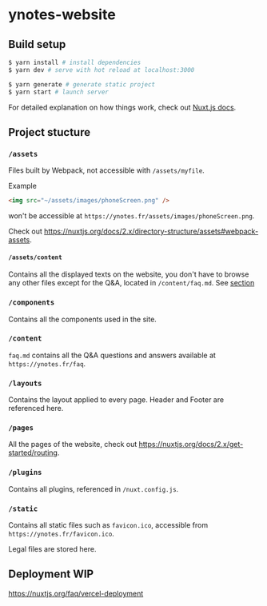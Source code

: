 # ynotes-website

## Build setup

```bash
$ yarn install # install dependencies
$ yarn dev # serve with hot reload at localhost:3000

$ yarn generate # generate static project
$ yarn start # launch server
```

For detailed explanation on how things work, check out [Nuxt.js docs](https://nuxtjs.org).

## Project stucture

### `/assets`

Files built by Webpack, not accessible with `/assets/myfile`.

Example

```html
<img src="~/assets/images/phoneScreen.png" />
```

won't be accessible at `https://ynotes.fr/assets/images/phoneScreen.png`.

Check out https://nuxtjs.org/docs/2.x/directory-structure/assets#webpack-assets.

#### `/assets/content`

Contains all the displayed texts on the website, you don't have to browse any other files except for the Q&A, located in `/content/faq.md`. See [section](#content)

### `/components`

Contains all the components used in the site.

### `/content`

`faq.md` contains all the Q&A questions and answers available at `https://ynotes.fr/faq`.

### `/layouts`

Contains the layout applied to every page. Header and Footer are referenced here.

### `/pages`

All the pages of the website, check out https://nuxtjs.org/docs/2.x/get-started/routing.

### `/plugins`

Contains all plugins, referenced in `/nuxt.config.js`.

### `/static`

Contains all static files such as `favicon.ico`, accessible from `https://ynotes.fr/favicon.ico`.

Legal files are stored here.

## Deployment WIP

https://nuxtjs.org/faq/vercel-deployment
